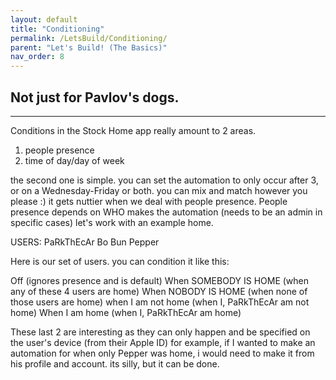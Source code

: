 ```yaml
---
layout: default
title: "Conditioning"
permalink: /LetsBuild/Conditioning/
parent: "Let's Build! (The Basics)"
nav_order: 8
---
```

## Not just for Pavlov's dogs.
---

Conditions in the Stock Home app really amount to 2 areas.

1. people presence
2. time of day/day of week

the second one is simple. you can set the automation to only occur after 3, or on a Wednesday-Friday or both. you can mix and match however you please :) it gets nuttier when we deal with people presence. People presence depends on WHO makes the automation (needs to be an admin in specific cases) let's work with an example home.

USERS:
PaRkThEcAr
Bo
Bun
Pepper

Here is our set of users. you can condition it like this:

Off (ignores presence and is default)
When SOMEBODY IS HOME (when any of these 4 users are home)
When NOBODY IS HOME (when none of those users are home)
when I am not home (when I, PaRkThEcAr am not home)
When I am home (when I, PaRkThEcAr am home)

These last 2 are interesting as they can only happen and be specified on the user's device (from their Apple ID) for example, if I wanted to make an automation for when only Pepper was home, i would need to make it from his profile and account. its silly, but it can be done.
